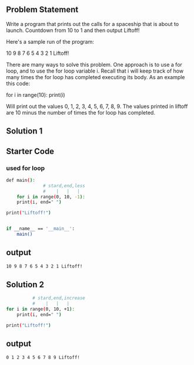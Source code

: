 ## Problem Statement

Write a program that prints out the calls for a spaceship that is about to launch. Countdown from 10 to 1 and then output Liftoff!

Here's a sample run of the program:

10
9
8
7
6
5
4
3
2
1
Liftoff!

There are many ways to solve this problem. One approach is to use a for loop, and to use the for loop variable i. Recall that i will keep track of how many times the for loop has completed executing its body. As an example this code:

for i in range(10):
    print(i)

Will print out the values 0, 1, 2, 3, 4, 5, 6, 7, 8, 9. The values printed in liftoff are 10 minus the number of times the for loop has completed.

## Solution 1

## Starter Code
### used for loop
```bash
def main():  
              # stard,end,less
              #    |   |   |    
    for i in range(0, 10, -1):
    print(i, end=" ")

print("Liftoff!")


if __name__ == '__main__':
    main()
```

## output

```bash
10 9 8 7 6 5 4 3 2 1 Liftoff!
```

## Solution 2

```bash
          # stard,end,increase
          #    |   |   |    
for i in range(0, 10, +1):
    print(i, end=" ")

print("Liftoff!")
```

## output

```bash
0 1 2 3 4 5 6 7 8 9 Liftoff!
```